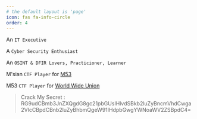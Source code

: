 ```yaml
---
# the default layout is 'page'
icon: fas fa-info-circle
order: 4
---
```


An `IT Executive`

A `Cyber Security Enthusiast`

An `OSINT & DFIR Lovers, Practicioner, Learner`

M'sian `CTF Player` for [M53](https://m53.team/) 

M53 `CTF Player` for [World Wide Union](https://ctftime.org/team/309480/)


> Crack My Secret : RG9udCBmb3JnZXQgdG8gc21pbGUsIHlvdSBkb2luZyBncmVhdCwga2VlcCBpdCBnb2luZyBhbmQgeW91IHdpbGwgYWNoaWV2ZSBpdC4=

